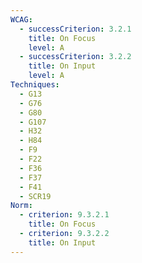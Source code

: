 ```yaml
---
WCAG:
  - successCriterion: 3.2.1
    title: On Focus
    level: A
  - successCriterion: 3.2.2
    title: On Input
    level: A
Techniques:
  - G13
  - G76
  - G80
  - G107
  - H32
  - H84
  - F9
  - F22
  - F36
  - F37
  - F41
  - SCR19
Norm:
  - criterion: 9.3.2.1
    title: On Focus
  - criterion: 9.3.2.2
    title: On Input
---
```

